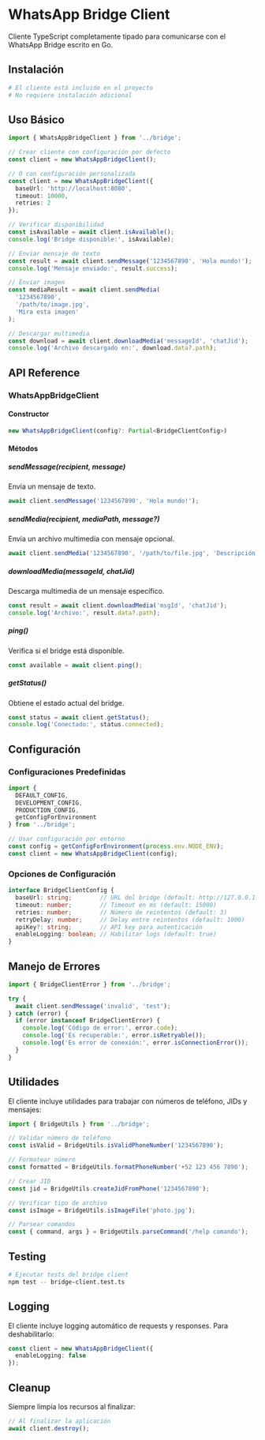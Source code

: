 # WhatsApp Bridge Client

Cliente TypeScript completamente tipado para comunicarse con el WhatsApp Bridge escrito en Go.

## Instalación

```bash
# El cliente está incluido en el proyecto
# No requiere instalación adicional
```

## Uso Básico

```typescript
import { WhatsAppBridgeClient } from '../bridge';

// Crear cliente con configuración por defecto
const client = new WhatsAppBridgeClient();

// O con configuración personalizada
const client = new WhatsAppBridgeClient({
  baseUrl: 'http://localhost:8080',
  timeout: 10000,
  retries: 2
});

// Verificar disponibilidad
const isAvailable = await client.isAvailable();
console.log('Bridge disponible:', isAvailable);

// Enviar mensaje de texto
const result = await client.sendMessage('1234567890', 'Hola mundo!');
console.log('Mensaje enviado:', result.success);

// Enviar imagen
const mediaResult = await client.sendMedia(
  '1234567890', 
  '/path/to/image.jpg', 
  'Mira esta imagen'
);

// Descargar multimedia
const download = await client.downloadMedia('messageId', 'chatJid');
console.log('Archivo descargado en:', download.data?.path);
```

## API Reference

### WhatsAppBridgeClient

#### Constructor

```typescript
new WhatsAppBridgeClient(config?: Partial<BridgeClientConfig>)
```

#### Métodos

##### sendMessage(recipient, message)
Envía un mensaje de texto.

```typescript
await client.sendMessage('1234567890', 'Hola mundo!');
```

##### sendMedia(recipient, mediaPath, message?)
Envía un archivo multimedia con mensaje opcional.

```typescript
await client.sendMedia('1234567890', '/path/to/file.jpg', 'Descripción');
```

##### downloadMedia(messageId, chatJid)
Descarga multimedia de un mensaje específico.

```typescript
const result = await client.downloadMedia('msgId', 'chatJid');
console.log('Archivo:', result.data?.path);
```

##### ping()
Verifica si el bridge está disponible.

```typescript
const available = await client.ping();
```

##### getStatus()
Obtiene el estado actual del bridge.

```typescript
const status = await client.getStatus();
console.log('Conectado:', status.connected);
```

## Configuración

### Configuraciones Predefinidas

```typescript
import { 
  DEFAULT_CONFIG, 
  DEVELOPMENT_CONFIG, 
  PRODUCTION_CONFIG,
  getConfigForEnvironment 
} from '../bridge';

// Usar configuración por entorno
const config = getConfigForEnvironment(process.env.NODE_ENV);
const client = new WhatsAppBridgeClient(config);
```

### Opciones de Configuración

```typescript
interface BridgeClientConfig {
  baseUrl: string;        // URL del bridge (default: http://127.0.0.1:8080)
  timeout: number;        // Timeout en ms (default: 15000)
  retries: number;        // Número de reintentos (default: 3)
  retryDelay: number;     // Delay entre reintentos (default: 1000)
  apiKey?: string;        // API key para autenticación
  enableLogging: boolean; // Habilitar logs (default: true)
}
```

## Manejo de Errores

```typescript
import { BridgeClientError } from '../bridge';

try {
  await client.sendMessage('invalid', 'test');
} catch (error) {
  if (error instanceof BridgeClientError) {
    console.log('Código de error:', error.code);
    console.log('Es recuperable:', error.isRetryable());
    console.log('Es error de conexión:', error.isConnectionError());
  }
}
```

## Utilidades

El cliente incluye utilidades para trabajar con números de teléfono, JIDs y mensajes:

```typescript
import { BridgeUtils } from '../bridge';

// Validar número de teléfono
const isValid = BridgeUtils.isValidPhoneNumber('1234567890');

// Formatear número
const formatted = BridgeUtils.formatPhoneNumber('+52 123 456 7890');

// Crear JID
const jid = BridgeUtils.createJidFromPhone('1234567890');

// Verificar tipo de archivo
const isImage = BridgeUtils.isImageFile('photo.jpg');

// Parsear comandos
const { command, args } = BridgeUtils.parseCommand('/help comando');
```

## Testing

```bash
# Ejecutar tests del bridge client
npm test -- bridge-client.test.ts
```

## Logging

El cliente incluye logging automático de requests y responses. Para deshabilitarlo:

```typescript
const client = new WhatsAppBridgeClient({
  enableLogging: false
});
```

## Cleanup

Siempre limpia los recursos al finalizar:

```typescript
// Al finalizar la aplicación
await client.destroy();
```
